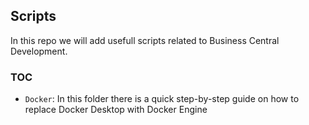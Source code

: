 ## Scripts
In this repo we will add usefull scripts related to Business Central Development. 
### TOC
* `Docker`: In this folder there is a quick step-by-step guide on how to replace Docker Desktop with Docker Engine